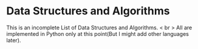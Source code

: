 # Data Structures and Algorithms

This is an incomplete List of Data Structures and Algorithms. < br >
All are implemented in Python only at this point(But I might add other languages later).
